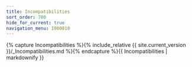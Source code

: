 ```yaml
---
title: Incompatibilities
sort_order: 700
hide_for_current: true
navigation_menu: I000010
---
```

{% capture Incompatibilities %}{% include_relative {{ site.current_version }}/_Incompatibilities.md %}{% endcapture %}{{ Incompatibilities | markdownify }}